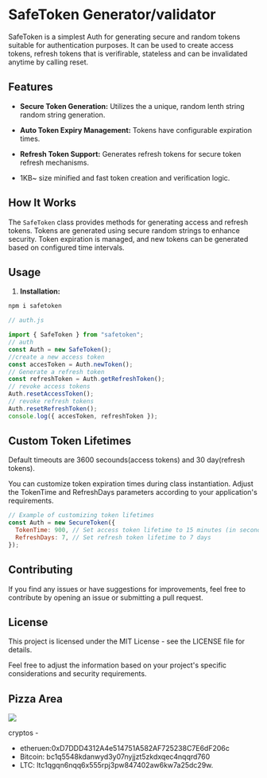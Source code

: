 # SafeToken Generator/validator

SafeToken is a simplest Auth for generating secure and random tokens suitable for authentication purposes. It can be used to create access tokens, refresh tokens that is verifirable, stateless and can be invalidated anytime by calling reset.

## Features

- **Secure Token Generation:** Utilizes the a unique, random lenth string random string generation.
- **Auto Token Expiry Management:** Tokens have configurable expiration times.
- **Refresh Token Support:** Generates refresh tokens for secure token refresh mechanisms.

- 1KB~ size minified and fast token creation and verification logic.

## How It Works

The `SafeToken` class provides methods for generating access and refresh tokens. Tokens are generated using secure random strings to enhance security. Token expiration is managed, and new tokens can be generated based on configured time intervals.

## Usage

1. **Installation:**

```bash
npm i safetoken
```

```js
// auth.js

import { SafeToken } from "safetoken";
// auth
const Auth = new SafeToken();
//create a new access token
const accesToken = Auth.newToken();
// Generate a refresh token
const refreshToken = Auth.getRefreshToken();
// revoke access tokens
Auth.resetAccessToken();
// revoke refresh tokens
Auth.resetRefreshToken();
console.log({ accesToken, refreshToken });
```

## Custom Token Lifetimes

Default timeouts are 3600 secounds(access tokens) and 30 day(refresh tokens).

You can customize token expiration times during class instantiation. Adjust the TokenTime and RefreshDays parameters according to your application's requirements.

```js
// Example of customizing token lifetimes
const Auth = new SecureToken({
  TokenTime: 900, // Set access token lifetime to 15 minutes (in seconds)
  RefreshDays: 7, // Set refresh token lifetime to 7 days
});
```

## Contributing

If you find any issues or have suggestions for improvements, feel free to contribute by opening an issue or submitting a pull request.

## License

This project is licensed under the MIT License - see the LICENSE file for details.

Feel free to adjust the information based on your project's specific considerations and security requirements.

## Pizza Area

<a href="https://www.buymeacoffee.com/fridaycandour"><img src="https://img.buymeacoffee.com/button-api/?text=Buy us a coffee&emoji=&slug=fridaycandour&button_colour=FFDD00&font_colour=000000&outline_colour=000000&coffee_colour=ffffff" /></a>

cryptos -

- etheruen:0xD7DDD4312A4e514751A582AF725238C7E6dF206c
- Bitcoin: bc1q5548kdanwyd3y07nyjjzt5zkdxqec4nqqrd760
- LTC: ltc1qgqn6nqq6x555rpj3pw847402aw6kw7a25dc29w.

